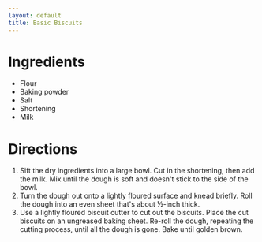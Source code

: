 ```yaml
---
layout: default
title: Basic Biscuits
---
```

# Ingredients
- Flour
- Baking powder
- Salt
- Shortening
- Milk

# Directions
1. Sift the dry ingredients into a large bowl. Cut in the shortening, then add the milk. Mix until the dough is soft and doesn't stick to the side of the bowl.
2. Turn the dough out onto a lightly floured surface and knead briefly. Roll the dough into an even sheet that's about ½-inch thick.
3. Use a lightly floured biscuit cutter to cut out the biscuits. Place the cut biscuits on an ungreased baking sheet. Re-roll the dough, repeating the cutting process, until all the dough is gone. Bake until golden brown.